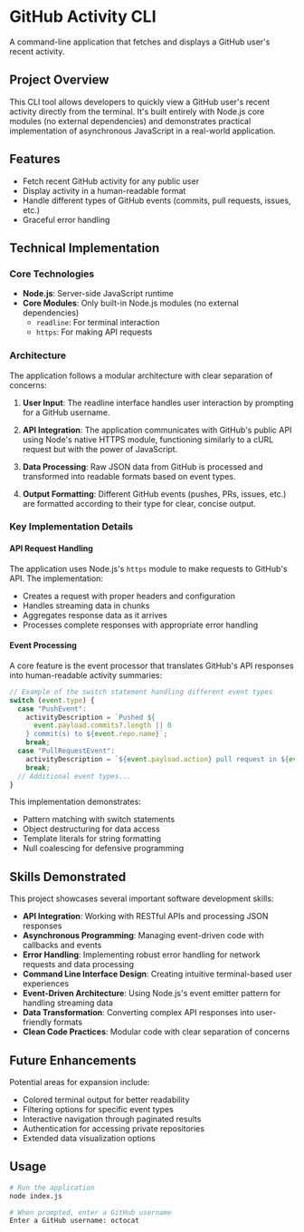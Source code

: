 # GitHub Activity CLI

A command-line application that fetches and displays a GitHub user's recent activity.

## Project Overview

This CLI tool allows developers to quickly view a GitHub user's recent activity directly from the terminal. It's built entirely with Node.js core modules (no external dependencies) and demonstrates practical implementation of asynchronous JavaScript in a real-world application.

## Features

- Fetch recent GitHub activity for any public user
- Display activity in a human-readable format
- Handle different types of GitHub events (commits, pull requests, issues, etc.)
- Graceful error handling

## Technical Implementation

### Core Technologies

- **Node.js**: Server-side JavaScript runtime
- **Core Modules**: Only built-in Node.js modules (no external dependencies)
  - `readline`: For terminal interaction
  - `https`: For making API requests

### Architecture

The application follows a modular architecture with clear separation of concerns:

1. **User Input**: The readline interface handles user interaction by prompting for a GitHub username.

2. **API Integration**: The application communicates with GitHub's public API using Node's native HTTPS module, functioning similarly to a cURL request but with the power of JavaScript.

3. **Data Processing**: Raw JSON data from GitHub is processed and transformed into readable formats based on event types.

4. **Output Formatting**: Different GitHub events (pushes, PRs, issues, etc.) are formatted according to their type for clear, concise output.

### Key Implementation Details

#### API Request Handling

The application uses Node.js's `https` module to make requests to GitHub's API. The implementation:

- Creates a request with proper headers and configuration
- Handles streaming data in chunks
- Aggregates response data as it arrives
- Processes complete responses with appropriate error handling

#### Event Processing

A core feature is the event processor that translates GitHub's API responses into human-readable activity summaries:

```javascript
// Example of the switch statement handling different event types
switch (event.type) {
  case "PushEvent":
    activityDescription = `Pushed ${
      event.payload.commits?.length || 0
    } commit(s) to ${event.repo.name}`;
    break;
  case "PullRequestEvent":
    activityDescription = `${event.payload.action} pull request in ${event.repo.name}`;
    break;
  // Additional event types...
}
```

This implementation demonstrates:

- Pattern matching with switch statements
- Object destructuring for data access
- Template literals for string formatting
- Null coalescing for defensive programming

## Skills Demonstrated

This project showcases several important software development skills:

- **API Integration**: Working with RESTful APIs and processing JSON responses
- **Asynchronous Programming**: Managing event-driven code with callbacks and events
- **Error Handling**: Implementing robust error handling for network requests and data processing
- **Command Line Interface Design**: Creating intuitive terminal-based user experiences
- **Event-Driven Architecture**: Using Node.js's event emitter pattern for handling streaming data
- **Data Transformation**: Converting complex API responses into user-friendly formats
- **Clean Code Practices**: Modular code with clear separation of concerns

## Future Enhancements

Potential areas for expansion include:

- Colored terminal output for better readability
- Filtering options for specific event types
- Interactive navigation through paginated results
- Authentication for accessing private repositories
- Extended data visualization options

## Usage

```bash
# Run the application
node index.js

# When prompted, enter a GitHub username
Enter a GitHub username: octocat
```
